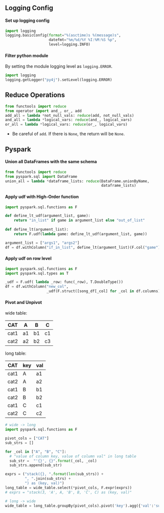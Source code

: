 ## Logging Config

#### Set up logging config

```python
import logging
logging.basicConfig(format="%(asctime)s %(message)s",
                    datefmt="%m/%d/%Y %I:%M:%S %p",
                    level=logging.INFO)
```

#### Filter python module

By setting the module logging level as `logging.ERROR`.

```python
import logging
logging.getLogger("py4j").setLevel(logging.ERROR)
```

## Reduce Operations

```python
from functools import reduce
from operator import and_, or_, add
add_all = lambda *not_null_vals: reduce(add, not_null_vals)
and_all = lambda *logical_vars: reduce(and_, logical_vars)
or_all = lambda *logical_vars: reduce(or_, logical_vars)
```

* Be careful of `add`. If there is `None`, the return will be `None`.

## Pyspark

#### Union all DataFrames with the same schema

```python
from functools import reduce
from pyspark.sql import DataFrame
union_all = lambda *dataframe_lists: reduce(DataFrame.unionByName,
                                            dataframe_lists)
```

#### Apply udf with High-Order function

```python
import pyspark.sql.functions as F

def define_lt_udf(argument_list, game):
    return "in_list" if game in argument_list else "out_of_list"
  
def define_lt(argument_list):
    return F.udf(lambda game: define_lt_udf(argument_list, game))

argument_list = ["args1", "args2"]
df = df.withColumn("if_in_list", define_lt(argument_list)(F.col("game")))
```

#### Apply udf on row level

```python
import pyspark.sql.functions as F
import pyspark.sql.types as T

_udf = F.udf( lambda _row: func(_row), T.DoubleType())
df = df.withColumn("new_col",
                   _udf(F.struct([song_df[_col] for _col in df.columns])))
```

#### Pivot and Unpivot

wide table:

CAT | A | B | C
-----|-----|---|--
cat1 |a1 | b1 | c1
cat2 |a2 | b2 | c3

long table:

CAT | key | val
-----|-----|--
cat1 | A | a1 
cat2 | A | a2 
cat1 | B | b1 
cat2 | B | b2 
cat1 | C | c1 
cat2 | C | c2 

```python
# wide -> long
import pyspark.sql.functions as F

pivot_cols = ["CAT"]
sub_strs = []

for _col in ["A", "B", "C"]:
  # "value of column key, value of column val" in long table
  sub_str =  "'{}', {}".format(_col, _col)
  sub_strs.append(sub_str)

exprs = ("stack({}, ".format(len(sub_strs)) +
         ", ".join(sub_strs) +
         ") as (key, val)")
long_table = wide_table.select(*pivot_cols, F.expr(exprs))
# exprs = "stack(3, 'A', A, 'B', B, 'C', C) as (key, val)"
```

```python
# long -> wide
wide_table = long_table.groupBy(pivot_cols).pivot('key').agg({'val':'sum'})
```